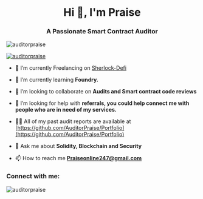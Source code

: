 
<h1 align="center">Hi 👋, I'm Praise</h1>
<h3 align="center">A Passionate Smart Contract Auditor</h3>

<p align="left"> <img src="https://komarev.com/ghpvc/?username=auditorpraise&label=Profile%20views&color=0e75b6&style=flat" alt="auditorpraise" /> </p>

<p align="left"> <a href="https://github.com/ryo-ma/github-profile-trophy"><img src="https://github-profile-trophy.vercel.app/?username=auditorpraise" alt="auditorpraise" /></a> </p>

- 🔭 I’m currently Freelancing on [Sherlock-Defi](https://audits.sherlock.xyz/contests)

- 🌱 I’m currently learning **Foundry.**

- 👯 I’m looking to collaborate on **Audits and Smart contract code reviews**

- 🤝 I’m looking for help with **referrals, you could help connect me with people who are in need of my services.**

- 👨‍💻 All of my past audit reports are available at [https://github.com/AuditorPraise/Portfolio](https://github.com/AuditorPraise/Portfolio)

- 💬 Ask me about **Solidity, Blockchain and Security**

- 📫 How to reach me **Praiseonline247@gmail.com**

<h3 align="left">Connect with me:</h3>
<p align="left">
</p>

<p><img align="center" src="https://github-readme-streak-stats.herokuapp.com/?user=auditorpraise&" alt="auditorpraise" /></p>

<!--
**AuditorPraise/AuditorPraise** is a ✨ _special_ ✨ repository because its `README.md` (this file) appears on your GitHub profile.

Here are some ideas to get you started:

- 🔭 I’m currently working on ...
- 🌱 I’m currently learning ...
- 👯 I’m looking to collaborate on ...
- 🤔 I’m looking for help with ...
- 💬 Ask me about ...
- 📫 How to reach me: ...
- 😄 Pronouns: ...
- ⚡ Fun fact: ...
-->
